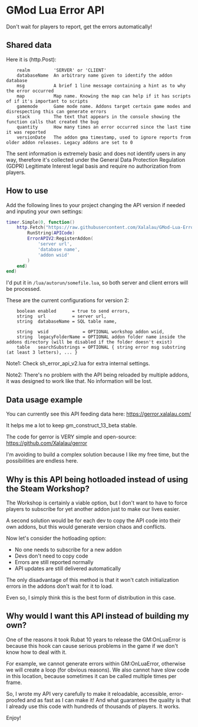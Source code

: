 # GMod Lua Error API

Don't wait for players to report, get the errors automatically!

## Shared data

Here it is (http.Post):

```
    realm         'SERVER' or 'CLIENT'
    databaseName  An arbitrary name given to identify the addon database
    msg           A brief 1 line message containing a hint as to why the error occurred
    map           Map name. Knowing the map can help if it has scripts of if it's important to scripts
    gamemode      Game mode name. Addons target certain game modes and disrespecting this can generate errors
    stack         The text that appears in the console showing the function calls that created the bug
    quantity      How many times an error occurred since the last time it was reported
    versionDate   The addon gma timestamp, used to ignore reports from older addon releases. Legacy addons are set to 0
```

The sent information is extremely basic and does not identify users in any way, therefore
it's collected under the General Data Protection Regulation (GDPR) Legitimate Interest
legal basis and require no authorization from players.

## How to use

Add the following lines to your project changing the API version if needed and inputing your own settings:

```Lua
timer.Simple(0, function()
    http.Fetch("https://raw.githubusercontent.com/Xalalau/GMod-Lua-Error-API/main/sh_error_api_v2.lua", function(APICode)
        RunString(APICode)
        ErrorAPIV2:RegisterAddon(
            'server url',
            'database name',
            'addon wsid'
        )
    end)
end)
```

I'd put it in ``/lua/autorun/somefile.lua``, so both server and client errors will be processed.

These are the current configurations for version 2:
```
    boolean enabled      = true to send errors,
    string  url          = server url,
    string  databaseName = SQL table name,

    string  wsid             = OPTIONAL workshop addon wsid,
    string  legacyFolderName = OPTIONAL addon folder name inside the addons directory (will be disabled if the folder doesn't exist)
    table   searchSubstrings = OPTIONAL { string error msg substring (at least 3 letters), ... }
```

Note1: Check sh_error_api_v2.lua for extra internal settings.

Note2: There's no problem with the API being reloaded by multiple addons, it was designed to work like that. No information will be lost.

## Data usage example

You can currently see this API feeding data here: https://gerror.xalalau.com/

It helps me a lot to keep gm_construct_13_beta stable.

The code for gerror is VERY simple and open-source: https://github.com/Xalalau/gerror

I'm avoiding to build a complex solution because I like my free time, but the possibilities are endless here.

## Why is this API being hotloaded instead of using the Steam Workshop?

The Workshop is certainly a viable option, but I don't want to have to force players to subscribe for yet another addon just to make our lives easier.

A second solution would be for each dev to copy the API code into their own addons, but this would generate version chaos and conflicts.

Now let's consider the hotloading option:
- No one needs to subscribe for a new addon
- Devs don't need to copy code
- Errors are still reported normally
- API updates are still delivered automatically

The only disadvantage of this method is that it won't catch initialization errors in the addons don't wait for it to load.

Even so, I simply think this is the best form of distribution in this case.

## Why would I want this API instead of building my own?

One of the reasons it took Rubat 10 years to release the GM:OnLuaError is because this hook can cause serious problems in the game if we don't know how to deal with it.

For example, we cannot generate errors within GM:OnLuaError, otherwise we will create a loop (for obvious reasons). We also cannot have slow code in this location, because sometimes it can be called multiple times per frame.

So, I wrote my API very carefully to make it reloadable, accessible, error-proofed and as fast as I can make it! And what guarantees the quality is that I already use this code with hundreds of thousands of players. It works.

Enjoy!
